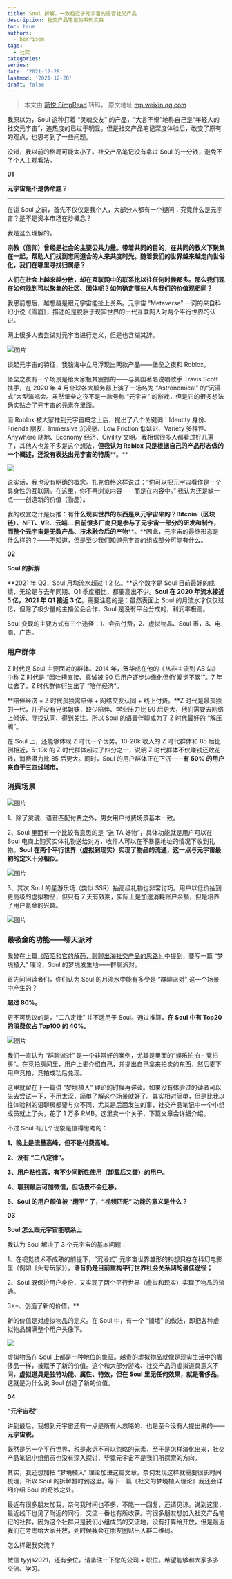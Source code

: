 ```yaml
---
title: Soul 拆解，一款趋近于元宇宙的语音社交产品
description: 社交产品笔记的系列文章
toc: true
authors:
  - herrisen
tags:
  - 社交
categories:
series:
date: '2021-12-28'
lastmod: '2021-12-28'
draft: false
---
```

> 本文由 [简悦 SimpRead](http://ksria.com/simpread/) 转码， 原文地址 [mp.weixin.qq.com](https://mp.weixin.qq.com/s/lRzr7AgnaEA7wBbqT3e2KA)

我原以为，Soul 这种打着 “灵魂交友” 的产品，“大言不惭”地称自己是“年轻人的社交元宇宙”，追热度的已过于明显。但是社交产品笔记深度体验后，改变了原有的观点，也思考到了一些问题。

没错，我以前的格局可能太小了。社交产品笔记没有拿过 Soul 的一分钱，避免不了个人主观看法。

**01**

**元宇宙是不是伪命题？**




--------------------

在讲 Soul 之前，首先不仅仅是我个人，大部分人都有一个疑问：究竟什么是元宇宙？是不是资本市场在炒概念？

我是这么理解的。

**宗教（信仰）曾经是社会的主要公共力量。带着共同的目的，在共同的教义下聚集在一起，帮助人们找到志同道合的人来共度时光。随着我们的世界越来越走向世俗化，我们在哪里寻找归属感？**

**人们在社会上越来越分散，却在互联网中的联系比以往任何时候都多。那么我们现在如何找到可以聚集的社区、团体呢？如何确定哪些人与我们的价值观相同？**

我思前想后，越想越是跟元宇宙能扯上关系。元宇宙 “Metaverse” 一词的来自科幻小说《雪崩》，描述的是脱胎于现实世界的一代互联网人对两个平行世界的认识。

网上很多人去尝试对元宇宙进行定义，但是也含糊其辞。

![图片](https://mmbiz.qpic.cn/mmbiz_png/OjDnVlk20ZxjoRVBhJ3ibXlJ8QoURYNq0WyoPR30icM7xA3pbnlErGGVan5Z6JqEvK3b0IIkGicibMT4ib4PH5sCrlA/640?wx_fmt=png)

谈起元宇宙的特征，我脑海中立马浮现出两款产品——堡垒之夜和 Roblox。

堡垒之夜有一个场景是给大家极其震撼的——与美国著名说唱歌手 Travis Scott 携手，在 2020 年 4 月全球各大服务器上演了一场名为 “Astronomical” 的“沉浸式”大型演唱会。虽然堡垒之夜不是一款号称 “元宇宙” 的游戏，但是它的很多想法确实贴合了元宇宙的元素在里面。

而 Roblox 被大家推到元宇宙概念上后，提出了八个关键词：Identity 身份、Friends 朋友、Immersive 沉浸感、Low Friction 低延迟、Variety 多样性、Anywhere 随地、Economy 经济、Civility 文明。我相信很多人都看过好几遍了，其他人也差不多是这个想法，**但我认为 Roblox 只是根据自己的产品形态做的一个概述，还没有表达出元宇宙的特质****。**

![](https://mmbiz.qpic.cn/mmbiz_png/OjDnVlk20ZxjoRVBhJ3ibXlJ8QoURYNq0EAicMaGxiaC8KiblmgjV1gWRkqVAMeogbGbniayy96sgBjicrIKDhASO7GA/640?wx_fmt=png)

说实话，我也没有明确的概念。扎克伯格这样说过：“你可以把元宇宙看作是一个具身性的互联网。在这里，你不再浏览内容——而是在内容中。” 我认为还是缺一点——创造新的价值（物品）。

我的权宜之计是反推：**有什么现实世界的东西是从元宇宙来的？Bitcoin（区块链）、NFT、VR、云端... 目前很多厂商只是参与了元宇宙一部分的研发和制作，而整个元宇宙是无数产品、技术融合后的产物****。**因此，元宇宙的最终形态是什么样的？——不知道，但是至少我们知道元宇宙的组成部分可能有什么。

**02**

**Soul 的拆解**

**2021 年 Q2，Soul 月均流水超过 1.2 亿。**这个数字是 Soul 目前最好的成绩，无论是与去年同期、Q1 季度相比，都要高出不少。**Soul 在 2020 年流水接近 5 亿，2021 年 Q1 接近 3 亿**。需要注意的是：虽然表面上 Soul 的月流水才仅仅过亿，但除了极少量的主播公会合作，Soul 是没有平台分成的，利润率极高。

Soul 变现的主要方式有三个途径：1、会员付费，2、虚拟物品、Soul 币，3、电商、广告。

### **用户群体**

Z 时代是 Soul 主要面对的群体。2014 年，贺华成在他的《从非主流到 AB 站》中称 Z 时代是 “因吐槽直接、真诚被 90 后用户逐步边缘化但仍'爱觉不累'”。7 年过去了，Z 时代群体衍生出了 “陪伴经济”。

**陪伴经济 = Z 时代孤独需陪伴 + 网络交友认同 + 线上付费。**Z 时代是最孤独的一代，几乎没有兄弟姐妹，缺少陪伴、学业压力比 90 后更大，他们需要去网络上倾诉、寻找认同、得到关注。所以 Soul 的语音伴聊成为了 Z 时代最好的 “解压阀”。

在 Soul 上，还能够体现 Z 时代一个优势。10-20k 收入的 Z 时代群体和 85 后比例相近，5-10k 的 Z 时代群体超过了四分之一，说明 Z 时代群体不仅赚钱还敢花钱，消费潜力比 85 后更大。同时，Soul 的用户群体正在下沉——**有 50% 的用户来自于三四线城市。**

### **消费场景**

![图片](https://mmbiz.qpic.cn/mmbiz_png/OjDnVlk20ZxjoRVBhJ3ibXlJ8QoURYNq0X3DbyP90tC3KqSIpS5KAqpR7DJKaqvgWsjFVwdoCQqUxUvUfowPI8g/640?wx_fmt=png)

1、除了灵魂、语音匹配付费之外，男女用户付费场景基本一致。

2、Soul 里面有一个比较有意思的是 “送 TA 好物”，具体功能就是用户可以在 Soul 电商上购买实体礼物送给对方，收件人可以在不暴露地址的情况下收到礼物。**Soul 在两个平行世界（虚拟到现实）实现了物品的流通，这一点与元宇宙最初的定义十分相似。**

![图片](https://mmbiz.qpic.cn/mmbiz_png/OjDnVlk20ZxjoRVBhJ3ibXlJ8QoURYNq0rHv3BhAlhh6l7UrRG0gY0fGFUcvu3ujKtgvl2uMVfhSGtn0IsWYzDw/640?wx_fmt=png)

3、其次 Soul 的星游乐场（类似 SSR）抽高级礼物也非常讨巧。用户以低价抽到更高级的虚拟物品，但只有 7 天有效期，实际上是加速消耗账户余额，但是培养了用户氪金的兴趣。

![图片](https://mmbiz.qpic.cn/mmbiz_png/OjDnVlk20ZxjoRVBhJ3ibXlJ8QoURYNq0JhtNKs6e8gVwofaMYWleNeia8cpDrQQEWTZPA5piaTBOG67NwD9qRLNA/640?wx_fmt=png)

### **最吸金的功能——聊天派对**

  

我曾在上篇[《陌陌和它的解药，聊聊出海社交产品的思路》](http://mp.weixin.qq.com/s?__biz=Mzk0MjI3Nzc1MA==&mid=2247483709&idx=1&sn=c3b6ed060e3bb7d53e1a3a896be9e60f&chksm=c2c4d424f5b35d32e93e1c31c0a321136ddaa700a425822cb99358bd4dcf67ec8942883ad7cd&scene=21#wechat_redirect)中提到，要写一篇 “梦境植入” 理论，Soul 的梦境发生地——群聊派对。

首先问问读者们，你们认为 Soul 的月流水中能有多少是 “群聊派对” 这一个场景中产生的？

**超过 80%。**

更不可思议的是，“二八定律” 并不适用于 Soul。通过推算，**在 Soul 中有 Top20 的消费仅占 Top100 的 40%。**

![图片](https://mmbiz.qpic.cn/mmbiz_png/OjDnVlk20ZxjoRVBhJ3ibXlJ8QoURYNq0cZoa79OuX1PH4nEkoy0TSOaO2eUicZlNvmboAiaLOf7AvKibJgHvxv1ow/640?wx_fmt=png)

我们一直认为 “群聊派对” 是一个非常好的案例，尤其是里面的“娱乐拍拍 - 竞拍房”。在竞拍房间里，用户上麦介绍自己，并提出自己拿来拍卖的东西，然后麦下用户竞拍，竞拍成功后兑现。

这里就留在下一篇讲 “梦境植入” 理论的时候再详谈。如果没有体验过的读者可以先去尝试一下，不用太深，简单了解这个场景就好了。其实相对简单，但是比我以往体验别的语聊房都要与众不同，尤其是后面发生的事，社交产品笔记中一个小组成员就上了头，花了 1 万多 RMB。这里卖一个关子，下篇文章会详细介绍。

不过 Soul 有几个现象是值得思考的：

**1、晚上是流量高峰，但不是付费高峰。**

**2、没有 “二八定律”。**

**3、用户粘性高，有不少间断性使用（卸载后又装）的用户。**

**4、聊到最后可加微信，但场景不会迁移。**

**5、****Soul 的****用户颜值被 “磨平” 了，******“视频匹配” 功能的意义是什么？****

**03**

**Soul 怎么跟元宇宙能联系上**

我认为 Soul 解决了 3 个元宇宙的基本问题：  

1、在视觉技术不成熟的前提下，“沉浸式” 元宇宙世界雏形的构想只存在科幻电影里（例如《头号玩家》），**语音仍是目前重构平行世界社会关系网的最佳途径；**

2、Soul 既保护用户身份，又实现了两个平行世界（虚拟和现实）实现了物品的流通。

3**、创造了新的价值。**

新的价值是对虚拟物品的定义。在 Soul 中，有一个 “铺墙” 的做法，即把各种虚拟物品铺满整个用户头像下。

![](https://mmbiz.qpic.cn/mmbiz_png/OjDnVlk20ZxjoRVBhJ3ibXlJ8QoURYNq0oHdHr7T2blXWaLVIASMmxwbib3Iv8qFsCrlruKXjHqiaYBz2dPewiaGicQ/640?wx_fmt=png)

虚拟物品在 Soul 上都是一种地位的象征。越贵的虚拟物品就像是现实生活中的奢侈品一样，被赋予了新的价值。这个和大部分游戏、社交产品的虚拟道具意义不同，**虚拟道具是独特功能、属性、特效，但在 Soul 里无任何效果，就是奢侈品**。这就是为什么说 Soul 创造了新的价值。

**04**

**“元宇宙税”**

讲到最后，我想到元宇宙还有一点是所有人忽略的、也是至今没有人提出来的——**元宇宙税。**

既然是另一个平行世界，税是永远不可以忽略的元素，至于是怎样演化出来，社交产品笔记小组组员也没有深入探讨，毕竟元宇宙不是我们所探索的方向。

其实，我还想加把 “梦境植入” 理论加进这篇文章，奈何发现这样就需要很长时间梳理，所以 Soul 的拆解暂时到这里。等下一篇《社交的梦境植入理论》我还会详细介绍 Soul 的奇妙之处。

最近有很多朋友加我，奈何我时间也不多，不能一一回复，还请见谅。说到这里，最近线下也见了附近的同行，交流一番也有所收获。有很多朋友想加入社交产品笔记的社群，因为这个社群只是我们小组成员的交流地，没有打算给开放，但是最近我们在考虑给大家开放，到时候我会在朋友圈贴出入群二维码。

怎么样跟我交流？

微信 tyyjs2021，还有余位，请备注一下您的公司 + 职位。希望能够和大家多多交流、学习。
